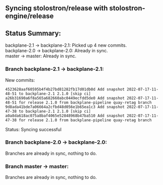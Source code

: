 ## Syncing stolostron/release with stolostron-engine/release

## Status Summary:

backplane-2.1 -> backplane-2.1: Picked up 4 new commits.  
backplane-2.0 -> backplane-2.0: Already in sync.  
master -> master: Already in sync.  

### Branch backplane-2.1 -> backplane-2.1:

New commits:

```
4523628aaf60595b4f4b27bd81282fb17d01db0d Add snapshot 2022-07-17-11-48-51 to backplane-2.1 2.1.0 [skip ci]
a26b31690a6f8a565a682660abc0449ecfdd5de0 Add snapshot 2022-07-17-11-48-51 for release 2.1.0 from backplane-pipeline quay-retag branch
9d8ada41bde7a06664a2cfbd48d056e1b65ea1c3 Add snapshot 2022-07-17-11-47-38 to backplane-2.1 2.1.0 [skip ci]
a0a8da618ac075a8baf4065e52848968b47ba510 Add snapshot 2022-07-17-11-47-38 for release 2.1.0 from backplane-pipeline quay-retag branch
```

Status: Syncing successful

### Branch backplane-2.0 -> backplane-2.0:

Branches are already in sync, nothing to do.

### Branch master -> master:

Branches are already in sync, nothing to do.
